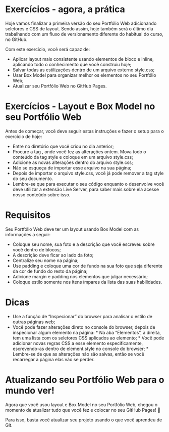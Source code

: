 # Exercícios - agora, a prática

Hoje vamos finalizar a primeira versão do seu Portfólio Web adicionando seletores e CSS de layout. Sendo assim, hoje também será o último dia trabalhando com um fluxo de versionamento diferente do habitual do curso, no GitHub.

Com este exercício, você será capaz de:

* Aplicar layout mais consistente usando elementos de bloco e inline, aplicando todo o conhecimento que você construiu hoje;
* Salvar todas as estilizações dentro de um arquivo externo style.css;
* Usar Box Model para organizar melhor os elementos no seu Portfólio Web;
* Atualizar seu Portfólio Web no GitHub Pages.


# Exercícios - Layout e Box Model no seu Portfólio Web

Antes de começar, você deve seguir estas instruções e fazer o setup para o exercício de hoje:

* Entre no diretório que você criou no dia anterior;
* Procure a tag <style></style>, onde você fez as alterações ontem. Mova todo o conteúdo da tag style e coloque em um arquivo style.css;
* Adicione as novas alterações dentro do arquivo style.css;
* Não se esqueça de importar esse arquivo na sua página;
* Depois de importar o arquivo style.css, você já pode remover a tag style do seu documento.
* Lembre-se que para executar o seu código enquanto o desenvolve você deve utilizar a extensão Live Server, para saber mais sobre ela acesse nosso conteúdo sobre isso.

# Requisitos

Seu Portfólio Web deve ter um layout usando Box Model com as informações a seguir:

* Coloque seu nome, sua foto e a descrição que você escreveu sobre você dentro de blocos;
* A descrição deve ficar ao lado da foto;
* Centralize seu nome na página;
* Use padding e coloque uma cor de fundo na sua foto que seja diferente da cor de fundo do resto da página;
* Adicione margin e padding nos elementos que julgar necessário;
* Coloque estilo somente nos itens ímpares da lista das suas habilidades.

# Dicas

* Use a função de “Inspecionar” do browser para analisar o estilo de outras páginas web;
* Você pode fazer alterações direto no console do browser, depois de inspecionar algum elemento na página:
       * Na aba “Elementos”, à direita, tem uma lista com os seletores CSS aplicados ao elemento;
       * Você pode adicionar novas regras CSS a esse elemento especificamente, escrevendo-as dentro de element.style no console do browser;
       * Lembre-se de que as alterações não são salvas, então se você recarregar a página elas vão se perder.

# Atualizando seu Portfólio Web para o mundo ver!

Agora que você usou layout e Box Model no seu Portfólio Web, chegou o momento de atualizar tudo que você fez e colocar no seu GitHub Pages! 🎉

Para isso, basta você atualizar seu projeto usando o que você aprendeu de Git.
